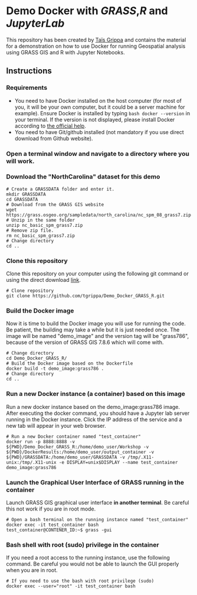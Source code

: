 # Demo Docker with _GRASS_,_R_ and _JupyterLab_

This repository has been created by [Taïs Grippa](https://tgrippa.github.io/) and contains the material for a demonstration on how to use Docker for running Geospatial analysis using GRASS GIS and R with Jupyter Notebooks.


## Instructions
### Requirements
- You need to have Docker installed on the host computer (for most of you, it will be your own computer, but it could be a server machine for example). Ensure Docker is installed by typing ``` bash docker --version ``` in your terminal. If the version is not displayed, please install Docker according to [the official help](https://docs.docker.com/get-docker/).
- You need to have Git/github installed (not mandatory if you use direct download from Github website). 

### Open a terminal window and navigate to a directory where you will work.

### Download the "NorthCarolina" dataset for this demo
```
# Create a GRASSDATA folder and enter it. 
mkdir GRASSDATA
cd GRASSDATA
# Download from the GRASS GIS website
wget https://grass.osgeo.org/sampledata/north_carolina/nc_spm_08_grass7.zip
# Unzip in the same folder
unzip nc_basic_spm_grass7.zip
# Remove zip file. 
rm nc_basic_spm_grass7.zip
# Change directory
cd ..
```

### Clone this repository
Clone this repository on your computer using the following git command or using the direct download [link](https://github.com/tgrippa/Demo_Docker_GRASS_R/archive/refs/heads/main.zip).
```
# Clone repository
git clone https://github.com/tgrippa/Demo_Docker_GRASS_R.git
```

### Build the Docker image
Now it is time to build the Docker image you will use for running the code.
Be patient, the building may take a while but it is just needed once.
The image will be named "demo_image" and the version tag will be "grass786", because of the version of GRASS GIS 7.8.6 which will come with.
```
# Change directory
cd Demo_Docker_GRASS_R/
# Build the Docker image based on the Dockerfile
docker build -t demo_image:grass786 .
# Change directory
cd ..
```

### Run a new Docker instance (a container) based on this image
Run a new docker instance based on the demo_image:grass786 image. After executing the docker command,
you should have a Jupyter lab server running in the Docker instance.
Click the IP address of the service and a new tab will appear in your web browser.
```
# Run a new Docker container named "test_container"
docker run -p 8888:8888 -v ${PWD}/Demo_Docker_GRASS_R:/home/demo_user/Workshop -v ${PWD}/DockerResults:/home/demo_user/output_container -v ${PWD}/GRASSDATA:/home/demo_user/GRASSDATA -v /tmp/.X11-unix:/tmp/.X11-unix -e DISPLAY=unix$DISPLAY --name test_container demo_image:grass786
```

### Launch the Graphical User Interface of GRASS running in the container
Launch GRASS GIS graphical user interface **in another terminal**. Be careful this not work if you are in root mode.
```
# Open a bash terminal on the running instance named "test_container"
docker exec -it test_container bash
test_container@CONTENER_ID:~$ grass -gui

```

### Bash shell with root (sudo) privilege in the container
If you need a root access to the running instance, use the following command. Be careful you would not be able to launch the GUI properly when you are in root. 
```
# If you need to use the bash with root privilege (sudo)
docker exec --user="root" -it test_container bash

```